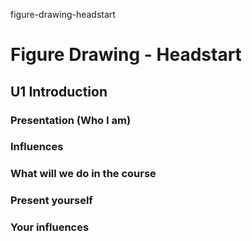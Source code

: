 figure-drawing-headstart
# Figure Drawing - Headstart

## U1 Introduction

### Presentation (Who I am)
### Influences
### What will we do in the course
### Present yourself
### Your influences
